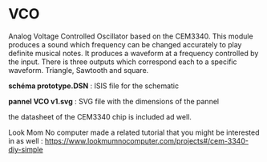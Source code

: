 # VCO
Analog Voltage Controlled Oscillator based on the CEM3340.
This module produces a sound which frequency can be changed accurately to play definite musical notes. It produces a waveform at a frequency controlled by the input. There is three outputs which correspond each to a specific waveform. Triangle, Sawtooth and square.

**schéma prototype.DSN** : ISIS file for the schematic

**pannel VCO v1.svg** : SVG file with the dimensions of the pannel

the datasheet of the CEM3340 chip is included ad well.

Look Mom No computer made a related tutorial that you might be interested in as well : https://www.lookmumnocomputer.com/projects#/cem-3340-diy-simple
